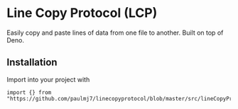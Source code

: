 # Line Copy Protocol (LCP)

Easily copy and paste lines of data from one file to another. Built on top of Deno.

## Installation

Import into your project with
```deno
import {} from "https://github.com/paulmj7/linecopyprotocol/blob/master/src/lineCopyProtocol.ts"
```
